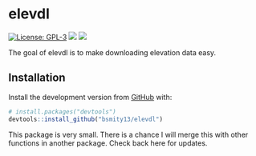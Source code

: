 
<!-- README.md is generated from README.Rmd. Please edit that file -->

# elevdl

<!-- badges: start -->

[![License:
GPL-3](https://img.shields.io/badge/license-GPL--3-blue.svg)](https://cran.r-project.org/web/licenses/GPL-3)
[![](https://img.shields.io/badge/repo%20status-WIP-yellow.svg)](https://www.repostatus.org/#wip)
[![](https://img.shields.io/badge/devel%20version-0.1.0-blue.svg)](https://github.com/bsmity13/elevdl)
<!-- badges: end -->

The goal of elevdl is to make downloading elevation data easy.

## Installation

Install the development version from
[GitHub](https://github.com/bsmity13/elevdl) with:

``` r
# install.packages("devtools")
devtools::install_github("bsmity13/elevdl")
```

This package is very small. There is a chance I will merge this with
other functions in another package. Check back here for updates.
